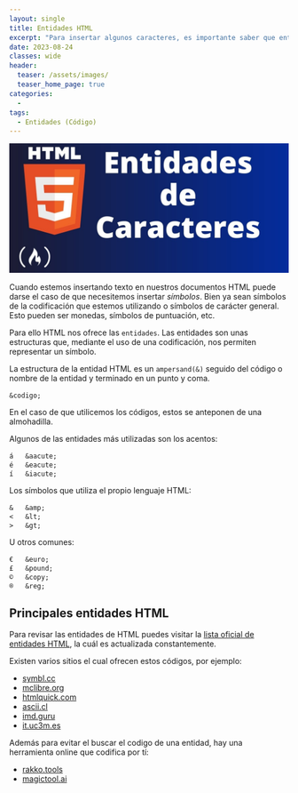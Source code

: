 ```yaml
---
layout: single
title: Entidades HTML
excerpt: "Para insertar algunos caracteres, es importante saber que entidad debemos de insertar y como está conformada cada entidad que se pueda utilizar en este tipo de documentos."
date: 2023-08-24
classes: wide
header:
  teaser: /assets/images/
  teaser_home_page: true
categories:
  - 
tags:
  - Entidades (Código)
---
```


<center>
    <img src='./../assets/images/Entidades/Intro.jpg'>
</center>

Cuando estemos insertando texto en nuestros documentos HTML puede darse el caso de que necesitemos insertar *símbolos*. Bien ya sean símbolos de la codificación que estemos utilizando o símbolos de carácter general. Esto pueden ser monedas, símbolos de puntuación, etc.

Para ello HTML nos ofrece las `entidades`. Las entidades son unas estructuras que, mediante el uso de una codificación, nos permiten representar un símbolo.

La estructura de la entidad HTML es un `ampersand(&)` seguido del código o nombre de la entidad y terminado en un punto y coma.

```
&codigo;
```

En el caso de que utilicemos los códigos, estos se anteponen de una almohadilla.

Algunos de las entidades más utilizadas son los acentos:

```
á	&aacute;
é	&eacute;
í	&iacute;
```

Los símbolos que utiliza el propio lenguaje HTML:

```
&	&amp;
<	&lt;
>	&gt;
```

U otros comunes:

```
€	&euro;
£	&pound;
©	&copy;
®	&reg;
```

## Principales entidades HTML

Para revisar las entidades de HTML puedes visitar la [lista oficial de entidades HTML](https://html.spec.whatwg.org/multipage/named-characters.html#named-character-references), la cuál es actualizada constantemente.

Existen varios sitios el cual ofrecen estos códigos, por ejemplo:

* [symbl.cc](https://symbl.cc/es/html-entities/)
* [mclibre.org](https://www.mclibre.org/consultar/htmlcss/html/html-entidades-caracter.html)
* [htmlquick.com](https://www.htmlquick.com/es/reference/character-entity-reference.html)
* [ascii.cl](https://ascii.cl/es/codigos-html.htm)
* [imd.guru](https://www.imd.guru/sistemas/html/html-entidades-utiles.html)
* [it.uc3m.es](http://www.it.uc3m.es/~amillares/Module4/entidades.html)

Además para evitar el buscar el codigo de una entidad, hay una herramienta online que codifica por tí:

* [rakko.tools](https://es.rakko.tools/tools/21/)
* [magictool.ai](https://magictool.ai/tool/html-decoder-encoder/es/)